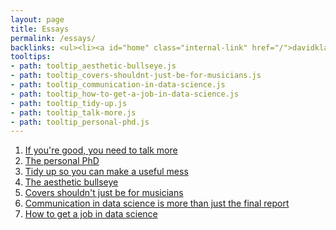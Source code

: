 ```yaml
---
layout: page
title: Essays
permalink: /essays/
backlinks: <ul><li><a id="home" class="internal-link" href="/">davidklaing.com</a></li></ul>
tooltips: 
- path: tooltip_aesthetic-bullseye.js
- path: tooltip_covers-shouldnt-just-be-for-musicians.js
- path: tooltip_communication-in-data-science.js
- path: tooltip_how-to-get-a-job-in-data-science.js
- path: tooltip_tidy-up.js
- path: tooltip_talk-more.js
- path: tooltip_personal-phd.js
---
```


1. <a id="talk-more" class="internal-link" href="/talk-more/">If you're good, you need to talk more</a>
2. <a id="personal-phd" class="internal-link" href="/personal-phd/">The personal PhD</a>
3. <a id="tidy-up" class="internal-link" href="/tidy-up/">Tidy up so you can make a useful mess</a>
4. <a id="aesthetic-bullseye" class="internal-link" href="/aesthetic-bullseye/">The aesthetic bullseye</a>
5. <a id="covers-shouldnt-just-be-for-musicians" class="internal-link" href="/covers-shouldnt-just-be-for-musicians/">Covers shouldn't just be for musicians</a>
6. <a id="communication-in-data-science" class="internal-link" href="/communication-in-data-science/">Communication in data science is more than just the final report</a>
7. <a id="how-to-get-a-job-in-data-science" class="internal-link" href="/how-to-get-a-job-in-data-science/">How to get a job in data science</a>